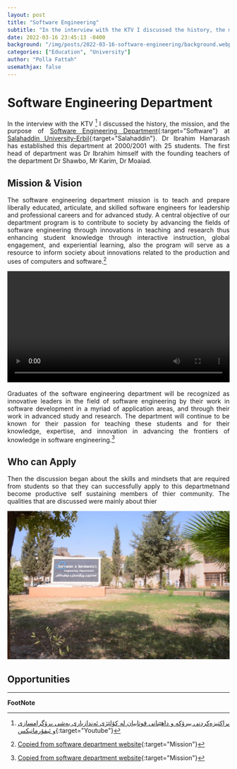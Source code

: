 ```yaml
---
layout: post
title: "Software Engineering"
subtitle: "In the interview with the KTV I discussed the history, the mission, and the purpose of Software Engineering Department at Salahaddin University-Erbil."
date: 2022-03-16 23:45:13 -0400
background: "/img/posts/2022-03-16-software-engineering/background.webp"
categories: ["Education", "University"]
author: "Polla Fattah"
usemathjax: false
---
```

<style>
  video {
  /* override other styles to make responsive */
  width: 100%    !important;
  height: auto   !important;
}
body p {text-align: justify}
</style>
# Software Engineering Department

In the interview with the KTV [^1] I discussed the history, the mission, and the purpose of [Software Engineering Department](https://colleges.su.edu.krd/engineering/software-engineering-department/){:target="Software"} at [Salahaddin University-Erbil](https://su.edu.krd/){:target="Salahaddin"}. Dr Ibrahim Hamarash has established this department at 2000/2001 with 25 students. The first head of department was Dr Ibrahim himself with the founding teachers of the department Dr Shawbo, Mr Karim, Dr Moaiad.

## Mission & Vision
The software engineering department mission is to teach and prepare liberally educated, articulate, and skilled software engineers for leadership and professional careers and for advanced study. A central objective of our department program is to contribute to society by advancing the fields of software engineering through innovations in teaching and research thus enhancing student knowledge through interactive instruction, global engagement, and experiential learning, also the program will serve as a resource to inform society about innovations related to the production and uses of computers and software.[^2]

<video  controls>
  <source src="/img/posts/2022-03-16-software-engineering/video.mp4" type="video/mp4">
  Your browser does not support videos.
</video>

Graduates of the software engineering department will be recognized as innovative leaders in the field of software engineering by their work in software development in a myriad of application areas, and through their work in advanced study and research. The department will continue to be known for their passion for teaching these students and for their knowledge, expertise, and innovation in advancing the frontiers of knowledge in software engineering.[^2]

## Who can Apply

Then the discussion began about the skills and mindsets that are required from students so that they can successfully apply to this departmetnand become productive self sustaining members of thier community. The qualities that are discussed were mainly about thier 



<img class="img-fluid" src="/img/posts/2022-03-16-software-engineering/software.jpg" alt="Software Engineering">

## Opportunities



---

__FootNote__

[^1]: [پراكتیزه‌كردنی بیرۆكه‌ و داهێنانی قوتابیان له‌ كۆلێژی ئه‌ندازیاری به‌شی پڕۆگرامسازی و ئیفۆرماتیكس](https://www.youtube.com/watch?v=IedhmZXVyY8){:target="Youtube"}
[^2]: [Copied from software department website](https://colleges.su.edu.krd/engineering/software-engineering-department/#1658928959675-27e0cdfa-ae28){:target="Mission"}
